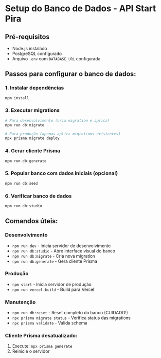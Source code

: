 # Setup do Banco de Dados - API Start Pira

## Pré-requisitos
- Node.js instalado
- PostgreSQL configurado
- Arquivo `.env` com `DATABASE_URL` configurada

## Passos para configurar o banco de dados:

### 1. Instalar dependências
```bash
npm install
```
### 3. Executar migrations
```bash
# Para desenvolvimento (cria migration e aplica)
npm run db:migrate

# Para produção (apenas aplica migrations existentes)
npx prisma migrate deploy
```

### 4. Gerar cliente Prisma
```bash
npm run db:generate
```

### 5. Popular banco com dados iniciais (opcional)
```bash
npm run db:seed
```

### 6. Verificar banco de dados
```bash
npm run db:studio
```

## Comandos úteis:

### Desenvolvimento
- `npm run dev` - Inicia servidor de desenvolvimento
- `npm run db:studio` - Abre interface visual do banco
- `npm run db:migrate` - Cria nova migration
- `npm run db:generate` - Gera cliente Prisma

### Produção
- `npm start` - Inicia servidor de produção
- `npm run vercel-build` - Build para Vercel

### Manutenção
- `npm run db:reset` - Reset completo do banco (CUIDADO!)
- `npx prisma migrate status` - Verifica status das migrations
- `npx prisma validate` - Valida schema

### Cliente Prisma desatualizado:
1. Execute: `npx prisma generate`
2. Reinicie o servidor

